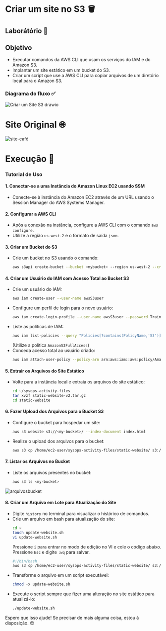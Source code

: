 # Criar um site no S3 🪣

## Laborátório 🥼

## Objetivo

- Executar comandos da AWS CLI que usam os serviços do IAM e do Amazon S3.
- Implantar um site estático em um bucket do S3.
- Criar um script que use a AWS CLI para copiar arquivos de um diretório local para o Amazon S3.

### Diagrama do fluxo ✅

![Criar um Site S3 drawio](https://github.com/user-attachments/assets/78701bd8-1611-4fe4-9e87-cd0bd2f09800)


# Site Original 🌐
![site-café](https://github.com/user-attachments/assets/7379c8fe-0547-49f1-a753-cd9a08454520)

# Execução 🚀

### Tutorial de Uso

#### 1. Conectar-se a uma Instância do Amazon Linux EC2 usando SSM
- Conecte-se à instância do Amazon EC2 através de um URL usando o Session Manager do AWS Systems Manager.

#### 2. Configurar a AWS CLI
- Após a conexão na instância, configure a AWS CLI com o comando `aws configure`.
- Utilize a região `us-west-2` e o formato de saída `json`.

#### 3. Criar um Bucket do S3
- Crie um bucket no S3 usando o comando:
  ```bash
  aws s3api create-bucket --bucket <mybucket> --region us-west-2 --create-bucket-configuration LocationConstraint=us-west-2
  ```

#### 4. Criar um Usuário do IAM com Acesso Total ao Bucket S3
- Crie um usuário do IAM:
  ```bash
  aws iam create-user --user-name awsS3user
  ```
- Configure um perfil de login para o novo usuário:
  ```bash
  aws iam create-login-profile --user-name awsS3user --password Training123!
  ```
- Liste as políticas de IAM:
  ```bash
  aws iam list-policies --query "Policies[?contains(PolicyName,'S3')]"
  ```
  (Utilize a política `AmazonS3FullAccess`)
- Conceda acesso total ao usuário criado:
  ```bash
  aws iam attach-user-policy --policy-arn arn:aws:iam::aws:policy/AmazonS3FullAccess --user-name awsS3user
  ```

#### 5. Extrair os Arquivos do Site Estático
- Volte para a instância local e extraia os arquivos do site estático:
  ```bash
  cd ~/sysops-activity-files
  tar xvzf static-website-v2.tar.gz
  cd static-website
  ```

#### 6. Fazer Upload dos Arquivos para o Bucket S3
- Configure o bucket para hospedar um site:
  ```bash
  aws s3 website s3://<my-bucket>/ --index-document index.html
  ```
- Realize o upload dos arquivos para o bucket:
  ```bash
  aws s3 cp /home/ec2-user/sysops-activity-files/static-website/ s3://<my-bucket>/ --recursive --acl public-read
  ```

#### 7. Listar os Arquivos no Bucket
- Liste os arquivos presentes no bucket:
  ```bash
  aws s3 ls <my-bucket>
  ```

![arquivosbucket](https://github.com/user-attachments/assets/98e209be-c7a8-4931-876a-8b131d505c55)

#### 8. Criar um Arquivo em Lote para Atualização do Site
- Digite `history` no terminal para visualizar o histórico de comandos.
- Crie um arquivo em bash para atualização do site:
  ```bash
  cd ~
  touch update-website.sh
  vi update-website.sh
  ```
  Pressione `i` para entrar no modo de edição no VI e cole o código abaixo. Pressione `Esc` e digite `:wq` para salvar.
  ```bash
  #!/bin/bash
  aws s3 cp /home/ec2-user/sysops-activity-files/static-website/ s3://<my-bucket>/ --recursive --acl public-read
  ```
- Transforme o arquivo em um script executável:
  ```bash
  chmod +x update-website.sh
  ```
- Execute o script sempre que fizer uma alteração no site estático para atualizá-lo:
  ```bash
  ./update-website.sh
  ```

Espero que isso ajude! Se precisar de mais alguma coisa, estou à disposição. 😊







